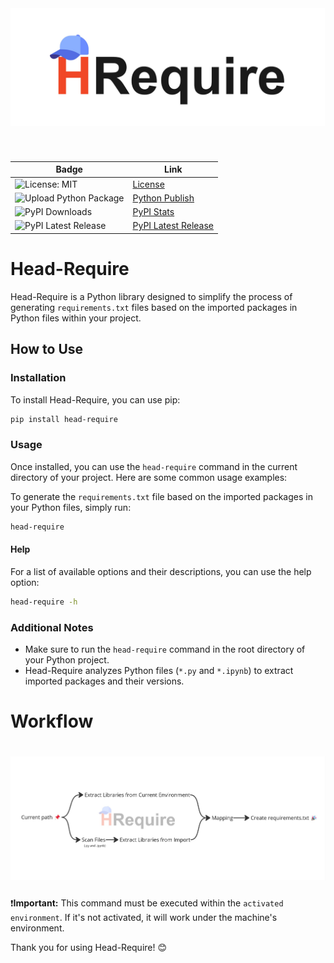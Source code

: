 
<h1 align="center">
<img src="https://raw.githubusercontent.com/Thanaraklee/Head-Require/main/img/logo.jpg">
</h1>
<br>

| Badge | Link |
|-------|------|
| ![License: MIT](https://img.shields.io/badge/License-MIT-brightgreen.svg) | [License](https://github.com/Thanaraklee/Head-Require/blob/main/LICENSE) |
| ![Upload Python Package](https://github.com/Thanaraklee/Head-Require/actions/workflows/python-publish.yml/badge.svg?event=release) | [Python Publish](https://github.com/Thanaraklee/Head-Require/actions/workflows/python-publish.yml) |
| ![PyPI Downloads](https://img.shields.io/pypi/dm/head-require.svg?label=PyPI%20downloads) | [PyPI Stats](https://pypistats.org/packages/head-require) |
| ![PyPI Latest Release](https://img.shields.io/pypi/v/head-require.svg) | [PyPI Latest Release](https://pypi.org/project/head-require/) |



# Head-Require

Head-Require is a Python library designed to simplify the process of generating `requirements.txt` files based on the imported packages in Python files within your project.

## How to Use

### Installation

To install Head-Require, you can use pip:

```bash
pip install head-require
```

### Usage

Once installed, you can use the `head-require` command in the current directory of your project. Here are some common usage examples:

To generate the `requirements.txt` file based on the imported packages in your Python files, simply run:

```bash
head-require
```

#### Help

For a list of available options and their descriptions, you can use the help option:

```bash
head-require -h
```

### Additional Notes

- Make sure to run the `head-require` command in the root directory of your Python project.
- Head-Require analyzes Python files (`*.py` and `*.ipynb`) to extract imported packages and their versions.

# Workflow
<h1 align="center">
<img src="https://raw.githubusercontent.com/Thanaraklee/Head-Require/main/img/workflow.jpg">
</h1>

❗**Important:**
This command must be executed within the `activated environment`. If it's not activated, it will work under the machine's environment.

Thank you for using Head-Require! 😊
